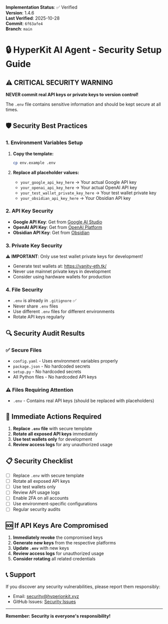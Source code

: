 <!-- AUDIT_BADGE_START -->
**Implementation Status**: ✅ Verified  
**Version**: 1.4.6  
**Last Verified**: 2025-10-28  
**Commit**: `6f63afe4`  
**Branch**: `main`  
<!-- AUDIT_BADGE_END -->

# 🔒 HyperKit AI Agent - Security Setup Guide

## ⚠️ CRITICAL SECURITY WARNING

**NEVER commit real API keys or private keys to version control!**

The `.env` file contains sensitive information and should be kept secure at all times.

## 🛡️ Security Best Practices

### 1. Environment Variables Setup

1. **Copy the template:**
   ```bash
   cp env.example .env
   ```

2. **Replace all placeholder values:**
   - `your_google_api_key_here` → Your actual Google API key
   - `your_openai_api_key_here` → Your actual OpenAI API key
   - `your_test_wallet_private_key_here` → Your test wallet private key
   - `your_obsidian_api_key_here` → Your Obsidian API key

### 2. API Key Security

- **Google API Key**: Get from [Google AI Studio](https://makersuite.google.com/app/apikey)
- **OpenAI API Key**: Get from [OpenAI Platform](https://platform.openai.com/api-keys)
- **Obsidian API Key**: Get from [Obsidian](https://obsidian.md/)

### 3. Private Key Security

⚠️ **IMPORTANT**: Only use test wallet private keys for development!

- Generate test wallets at: https://vanity-eth.tk/
- Never use mainnet private keys in development
- Consider using hardware wallets for production

### 4. File Security

- `.env` is already in `.gitignore` ✅
- Never share `.env` files
- Use different `.env` files for different environments
- Rotate API keys regularly

## 🔍 Security Audit Results

### ✅ Secure Files
- `config.yaml` - Uses environment variables properly
- `package.json` - No hardcoded secrets
- `setup.py` - No hardcoded secrets
- All Python files - No hardcoded API keys

### ⚠️ Files Requiring Attention
- `.env` - Contains real API keys (should be replaced with placeholders)

## 🚨 Immediate Actions Required

1. **Replace `.env` file** with secure template
2. **Rotate all exposed API keys** immediately
3. **Use test wallets only** for development
4. **Review access logs** for any unauthorized usage

## 📋 Security Checklist

- [ ] Replace `.env` with secure template
- [ ] Rotate all exposed API keys
- [ ] Use test wallets only
- [ ] Review API usage logs
- [ ] Enable 2FA on all accounts
- [ ] Use environment-specific configurations
- [ ] Regular security audits

## 🆘 If API Keys Are Compromised

1. **Immediately revoke** the compromised keys
2. **Generate new keys** from the respective platforms
3. **Update `.env`** with new keys
4. **Review access logs** for unauthorized usage
5. **Consider rotating** all related credentials

## 📞 Support

If you discover any security vulnerabilities, please report them responsibly:
- Email: security@hyperionkit.xyz
- GitHub Issues: [Security Issues](https://github.com/JustineDevs/Hyperkit-Agent/issues)

---

**Remember: Security is everyone's responsibility!**
